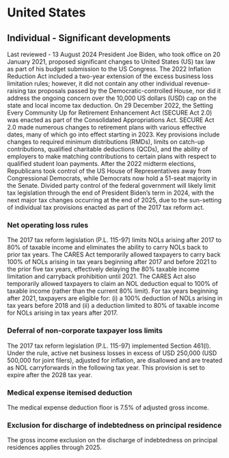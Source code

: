 # United States
## Individual - Significant developments
Last reviewed - 13 August 2024
President Joe Biden, who took office on 20 January 2021, proposed significant changes to United States (US) tax law as part of his budget submission to the US Congress. 
The 2022 Inflation Reduction Act included a two-year extension of the excess business loss limitation rules; however, it did not contain any other individual revenue-raising tax proposals passed by the Democratic-controlled House, nor did it address the ongoing concern over the 10,000 US dollars (USD) cap on the state and local income tax deduction.
On 29 December 2022, the Setting Every Community Up for Retirement Enhancement Act (SECURE Act 2.0) was enacted as part of the Consolidated Appropriations Act. SECURE Act 2.0 made numerous changes to retirement plans with various effective dates, many of which go into effect starting in 2023. Key provisions include changes to required minimum distributions (RMDs), limits on catch-up contributions, qualified charitable deductions (QCDs), and the ability of employers to make matching contributions to certain plans with respect to qualified student loan payments. 
After the 2022 midterm elections, Republicans took control of the US House of Representatives away from Congressional Democrats, while Democrats now hold a 51-seat majority in the Senate. Divided party control of the federal government will likely limit tax legislation through the end of President Biden’s term in 2024, with the next major tax changes occurring at the end of 2025, due to the sun-setting of individual tax provisions enacted as part of the 2017 tax reform act.
### Net operating loss rules
The 2017 tax reform legislation (P.L. 115-97) limits NOLs arising after 2017 to 80% of taxable income and eliminates the ability to carry NOLs back to prior tax years. The CARES Act temporarily allowed taxpayers to carry back 100% of NOLs arising in tax years beginning after 2017 and before 2021 to the prior five tax years, effectively delaying the 80% taxable income limitation and carryback prohibition until 2021. The CARES Act also temporarily allowed taxpayers to claim an NOL deduction equal to 100% of taxable income (rather than the current 80% limit). 
For tax years beginning after 2021, taxpayers are eligible for: (i) a 100% deduction of NOLs arising in tax years before 2018 and (ii) a deduction limited to 80% of taxable income for NOLs arising in tax years after 2017.
### Deferral of non-corporate taxpayer loss limits
The 2017 tax reform legislation (P.L. 115-97) implemented Section 461(l). Under the rule, active net business losses in excess of USD 250,000 (USD 500,000 for joint filers), adjusted for inflation, are disallowed and are treated as NOL carryforwards in the following tax year. This provision is set to expire after the 2028 tax year.
### Medical expense itemised deduction
The medical expense deduction floor is 7.5% of adjusted gross income.
### Exclusion for discharge of indebtedness on principal residence
The gross income exclusion on the discharge of indebtedness on principal residences applies through 2025.
